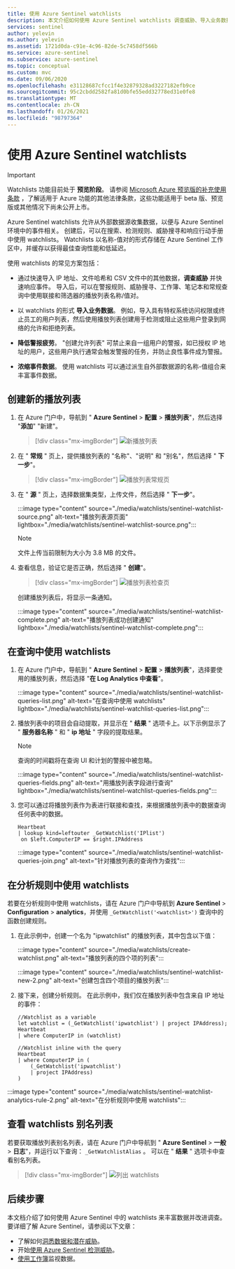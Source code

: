 ```yaml
---
title: 使用 Azure Sentinel watchlists
description: 本文介绍如何使用 Azure Sentinel watchlists 调查威胁、导入业务数据、创建允许列表以及丰富事件数据。
services: sentinel
author: yelevin
ms.author: yelevin
ms.assetid: 1721d0da-c91e-4c96-82de-5c7458df566b
ms.service: azure-sentinel
ms.subservice: azure-sentinel
ms.topic: conceptual
ms.custom: mvc
ms.date: 09/06/2020
ms.openlocfilehash: e31128687cfcc1f4e32879328ad3227182efb9ce
ms.sourcegitcommit: 95c2cbdd2582fa81d0bfe55edd32778ed31e0fe8
ms.translationtype: MT
ms.contentlocale: zh-CN
ms.lasthandoff: 01/26/2021
ms.locfileid: "98797364"
---
```

# <a name="use-azure-sentinel-watchlists"></a>使用 Azure Sentinel watchlists

> [!IMPORTANT]
> Watchlists 功能目前处于 **预览阶段**。 请参阅 [Microsoft Azure 预览版的补充使用条款](https://azure.microsoft.com/support/legal/preview-supplemental-terms/) ，了解适用于 Azure 功能的其他法律条款，这些功能适用于 beta 版、预览版或其他情况下尚未公开上市。

Azure Sentinel watchlists 允许从外部数据源收集数据，以便与 Azure Sentinel 环境中的事件相关。 创建后，可以在搜索、检测规则、威胁搜寻和响应行动手册中使用 watchlists。 Watchlists 以名称-值对的形式存储在 Azure Sentinel 工作区中，并缓存以获得最佳查询性能和低延迟。

使用 watchlists 的常见方案包括：

- 通过快速导入 IP 地址、文件哈希和 CSV 文件中的其他数据，**调查威胁** 并快速响应事件。 导入后，可以在警报规则、威胁搜寻、工作簿、笔记本和常规查询中使用联接和筛选器的播放列表名称/值对。

- 以 watchlists 的形式 **导入业务数据**。 例如，导入具有特权系统访问权限或终止员工的用户列表，然后使用播放列表创建用于检测或阻止这些用户登录到网络的允许和拒绝列表。

- **降低警报疲劳**。 "创建允许列表" 可禁止来自一组用户的警报，如已授权 IP 地址的用户，这些用户执行通常会触发警报的任务，并防止良性事件成为警报。

- **浓缩事件数据**。 使用 watchlists 可以通过派生自外部数据源的名称-值组合来丰富事件数据。

## <a name="create-a-new-watchlist"></a>创建新的播放列表

1. 在 Azure 门户中，导航到 " **Azure Sentinel**  >  **配置**  >  **播放列表**"，然后选择 "**添加**" "新建"。

    > [!div class="mx-imgBorder"]
    > ![新播放列表](./media/watchlists/sentinel-watchlist-new.png)

1. 在 " **常规** " 页上，提供播放列表的 "名称"、"说明" 和 "别名"，然后选择 " **下一步**"。

    > [!div class="mx-imgBorder"]
    > ![播放列表常规页](./media/watchlists/sentinel-watchlist-general.png)

1. 在 " **源** " 页上，选择数据集类型，上传文件，然后选择 " **下一步**"。

    :::image type="content" source="./media/watchlists/sentinel-watchlist-source.png" alt-text="播放列表源页面" lightbox="./media/watchlists/sentinel-watchlist-source.png":::

    > [!NOTE]
    >
    > 文件上传当前限制为大小为 3.8 MB 的文件。

1. 查看信息，验证它是否正确，然后选择 " **创建**"。

    > [!div class="mx-imgBorder"]
    > ![播放列表检查页](./media/watchlists/sentinel-watchlist-review.png)

    创建播放列表后，将显示一条通知。

    :::image type="content" source="./media/watchlists/sentinel-watchlist-complete.png" alt-text="播放列表成功创建通知" lightbox="./media/watchlists/sentinel-watchlist-complete.png":::

## <a name="use-watchlists-in-queries"></a>在查询中使用 watchlists

1. 在 Azure 门户中，导航到 " **Azure Sentinel**  >  **配置**  >  **播放列表**"，选择要使用的播放列表，然后选择 "**在 Log Analytics 中查看**"。

    :::image type="content" source="./media/watchlists/sentinel-watchlist-queries-list.png" alt-text="在查询中使用 watchlists" lightbox="./media/watchlists/sentinel-watchlist-queries-list.png":::

1. 播放列表中的项目会自动提取，并显示在 " **结果** " 选项卡上。以下示例显示了 " **服务器名称** " 和 " **ip 地址** " 字段的提取结果。

    > [!NOTE]
    > 查询的时间戳将在查询 UI 和计划的警报中被忽略。

    :::image type="content" source="./media/watchlists/sentinel-watchlist-queries-fields.png" alt-text="用播放列表字段进行查询" lightbox="./media/watchlists/sentinel-watchlist-queries-fields.png":::
    
1. 您可以通过将播放列表作为表进行联接和查找，来根据播放列表中的数据查询任何表中的数据。

    ```kusto
    Heartbeat
    | lookup kind=leftouter _GetWatchlist('IPlist') 
     on $left.ComputerIP == $right.IPAddress
    ```
    :::image type="content" source="./media/watchlists/sentinel-watchlist-queries-join.png" alt-text="针对播放列表的查询作为查找":::

## <a name="use-watchlists-in-analytics-rules"></a>在分析规则中使用 watchlists

若要在分析规则中使用 watchlists，请在 Azure 门户中导航到 **Azure Sentinel**  >  **Configuration**  >  **analytics**，并使用 `_GetWatchlist('<watchlist>')` 查询中的函数创建规则。

1. 在此示例中，创建一个名为 "ipwatchlist" 的播放列表，其中包含以下值：

    :::image type="content" source="./media/watchlists/create-watchlist.png" alt-text="播放列表的四个项的列表":::

    :::image type="content" source="./media/watchlists/sentinel-watchlist-new-2.png" alt-text="创建包含四个项目的播放列表":::

1. 接下来，创建分析规则。  在此示例中，我们仅在播放列表中包含来自 IP 地址的事件：

    ```kusto
    //Watchlist as a variable
    let watchlist = (_GetWatchlist('ipwatchlist') | project IPAddress);
    Heartbeat
    | where ComputerIP in (watchlist)
    ```
    ```kusto
    //Watchlist inline with the query
    Heartbeat
    | where ComputerIP in ( 
        (_GetWatchlist('ipwatchlist')
        | project IPAddress)
    )
    ```

:::image type="content" source="./media/watchlists/sentinel-watchlist-analytics-rule-2.png" alt-text="在分析规则中使用 watchlists":::

## <a name="view-list-of-watchlists-aliases"></a>查看 watchlists 别名列表

若要获取播放列表别名列表，请在 Azure 门户中导航到 " **Azure Sentinel**  >  **一般**  >  **日志**"，并运行以下查询： `_GetWatchlistAlias` 。 可以在 " **结果** " 选项卡中查看别名列表。

> [!div class="mx-imgBorder"]
> ![列出 watchlists](./media/watchlists/sentinel-watchlist-alias.png)

## <a name="next-steps"></a>后续步骤
本文档介绍了如何使用 Azure Sentinel 中的 watchlists 来丰富数据并改进调查。 要详细了解 Azure Sentinel，请参阅以下文章：
- 了解如何[洞悉数据和潜在威胁](quickstart-get-visibility.md)。
- 开始[使用 Azure Sentinel 检测威胁](./tutorial-detect-threats-built-in.md)。
- [使用工作簿](tutorial-monitor-your-data.md)监视数据。